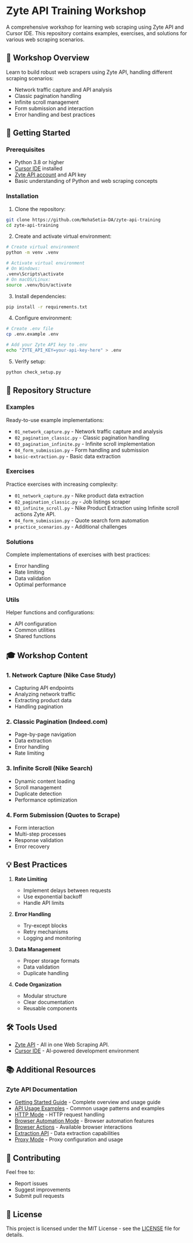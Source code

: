 # Zyte API Training Workshop

A comprehensive workshop for learning web scraping using Zyte API and Cursor IDE. This repository contains examples, exercises, and solutions for various web scraping scenarios.

## 🎯 Workshop Overview

Learn to build robust web scrapers using Zyte API, handling different scraping scenarios:
- Network traffic capture and API analysis
- Classic pagination handling
- Infinite scroll management
- Form submission and interaction
- Error handling and best practices

## 🚀 Getting Started

### Prerequisites
- Python 3.8 or higher
- [Cursor IDE](https://www.cursor.com/downloads) installed
- [Zyte API account](https://www.zyte.com/zyte-api/?utm_campaign=DIS-ONBOARD&utm_activity=Community&utm_medium=social&utm_source=Discord&utm_content=zyte_api_edc) and API key
- Basic understanding of Python and web scraping concepts

### Installation

1. Clone the repository:
```bash
git clone https://github.com/NehaSetia-DA/zyte-api-training
cd zyte-api-training
```

2. Create and activate virtual environment:
```bash
# Create virtual environment
python -m venv .venv

# Activate virtual environment
# On Windows:
.venv\Scripts\activate
# On macOS/Linux:
source .venv/bin/activate
```

3. Install dependencies:
```bash
pip install -r requirements.txt
```

4. Configure environment:
```bash
# Create .env file
cp .env.example .env

# Add your Zyte API key to .env
echo "ZYTE_API_KEY=your-api-key-here" > .env
```

5. Verify setup:
```bash
python check_setup.py
```

## 📁 Repository Structure

### Examples
Ready-to-use example implementations:
- `01_network_capture.py` - Network traffic capture and analysis
- `02_pagination_classic.py` - Classic pagination handling
- `03_pagination_infinite.py` - Infinite scroll implementation
- `04_form_submission.py` - Form handling and submission
- `basic-extraction.py` - Basic data extraction

### Exercises
Practice exercises with increasing complexity:
- `01_network_capture.py` - Nike product data extraction
- `02_pagination_classic.py` - Job listings scraper
- `03_infinite_scroll.py` - Nike Product Extraction using Infinite scroll actions Zyte API. 
- `04_form_submission.py` - Quote search form automation
- `practice_scenarios.py` - Additional challenges

### Solutions
Complete implementations of exercises with best practices:
- Error handling
- Rate limiting
- Data validation
- Optimal performance

### Utils
Helper functions and configurations:
- API configuration
- Common utilities
- Shared functions

## 🎓 Workshop Content

### 1. Network Capture (Nike Case Study)
- Capturing API endpoints
- Analyzing network traffic
- Extracting product data
- Handling pagination

### 2. Classic Pagination (Indeed.com)
- Page-by-page navigation
- Data extraction
- Error handling
- Rate limiting

### 3. Infinite Scroll (Nike Search)
- Dynamic content loading
- Scroll management
- Duplicate detection
- Performance optimization

### 4. Form Submission (Quotes to Scrape)
- Form interaction
- Multi-step processes
- Response validation
- Error recovery

## 💡 Best Practices

1. **Rate Limiting**
   - Implement delays between requests
   - Use exponential backoff
   - Handle API limits

2. **Error Handling**
   - Try-except blocks
   - Retry mechanisms
   - Logging and monitoring

3. **Data Management**
   - Proper storage formats
   - Data validation
   - Duplicate handling

4. **Code Organization**
   - Modular structure
   - Clear documentation
   - Reusable components

## 🛠️ Tools Used

- [Zyte API](https://www.zyte.com/zyte-api/?utm_campaign=DIS-ONBOARD&utm_activity=Community&utm_medium=social&utm_source=Discord&utm_content=zyte_api_edc) - All in one Web Scraping API.
- [Cursor IDE](https://www.cursor.com/downloads) - AI-powered development environment

## 📚 Additional Resources

### Zyte API Documentation
- [Getting Started Guide](https://docs.zyte.com/zyte-api/usage/index.html) - Complete overview and usage guide
- [API Usage Examples](https://docs.zyte.com/zyte-api/usage/index.html#zapi-usage) - Common usage patterns and examples
- [HTTP Mode](https://docs.zyte.com/zyte-api/usage/http.html) - HTTP request handling
- [Browser Automation Mode](https://docs.zyte.com/zyte-api/usage/browser.html) - Browser automation features
- [Browser Actions](https://docs.zyte.com/zyte-api/usage/browser.html#zapi-actions) - Available browser interactions
- [Extraction API](https://docs.zyte.com/zyte-api/usage/extract/index.html) - Data extraction capabilities
- [Proxy Mode](https://docs.zyte.com/zyte-api/usage/proxy-mode.html) - Proxy configuration and usage


## 🤝 Contributing

Feel free to:
- Report issues
- Suggest improvements
- Submit pull requests

## 📝 License

This project is licensed under the MIT License - see the [LICENSE](LICENSE) file for details.


